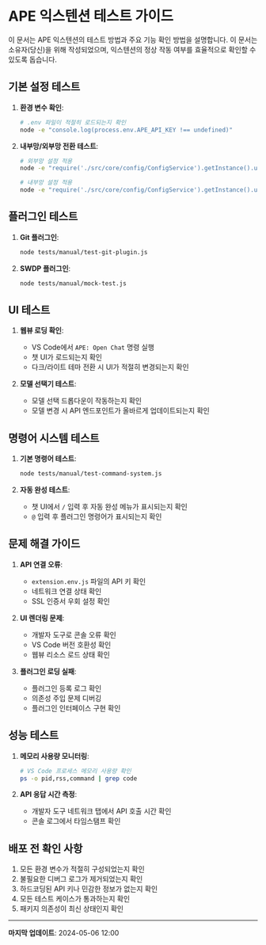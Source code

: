 # APE 익스텐션 테스트 가이드

이 문서는 APE 익스텐션의 테스트 방법과 주요 기능 확인 방법을 설명합니다. 이 문서는 소유자(당신)을 위해 작성되었으며, 익스텐션의 정상 작동 여부를 효율적으로 확인할 수 있도록 돕습니다.

## 기본 설정 테스트

1. **환경 변수 확인**:
   ```bash
   # .env 파일이 적절히 로드되는지 확인
   node -e "console.log(process.env.APE_API_KEY !== undefined)"
   ```

2. **내부망/외부망 전환 테스트**:
   ```bash
   # 외부망 설정 적용
   node -e "require('./src/core/config/ConfigService').getInstance().useExternalNetwork()"
   
   # 내부망 설정 적용
   node -e "require('./src/core/config/ConfigService').getInstance().useInternalNetwork()"
   ```

## 플러그인 테스트

1. **Git 플러그인**:
   ```bash
   node tests/manual/test-git-plugin.js
   ```

2. **SWDP 플러그인**:
   ```bash
   node tests/manual/mock-test.js
   ```

## UI 테스트

1. **웹뷰 로딩 확인**:
   - VS Code에서 `APE: Open Chat` 명령 실행
   - 챗 UI가 로드되는지 확인
   - 다크/라이트 테마 전환 시 UI가 적절히 변경되는지 확인

2. **모델 선택기 테스트**:
   - 모델 선택 드롭다운이 작동하는지 확인
   - 모델 변경 시 API 엔드포인트가 올바르게 업데이트되는지 확인

## 명령어 시스템 테스트

1. **기본 명령어 테스트**:
   ```bash
   node tests/manual/test-command-system.js
   ```

2. **자동 완성 테스트**:
   - 챗 UI에서 `/` 입력 후 자동 완성 메뉴가 표시되는지 확인
   - `@` 입력 후 플러그인 명령어가 표시되는지 확인

## 문제 해결 가이드

1. **API 연결 오류**:
   - `extension.env.js` 파일의 API 키 확인
   - 네트워크 연결 상태 확인
   - SSL 인증서 우회 설정 확인

2. **UI 렌더링 문제**:
   - 개발자 도구로 콘솔 오류 확인
   - VS Code 버전 호환성 확인
   - 웹뷰 리소스 로드 상태 확인

3. **플러그인 로딩 실패**:
   - 플러그인 등록 로그 확인
   - 의존성 주입 문제 디버깅
   - 플러그인 인터페이스 구현 확인

## 성능 테스트

1. **메모리 사용량 모니터링**:
   ```bash
   # VS Code 프로세스 메모리 사용량 확인
   ps -o pid,rss,command | grep code
   ```

2. **API 응답 시간 측정**:
   - 개발자 도구 네트워크 탭에서 API 호출 시간 확인
   - 콘솔 로그에서 타임스탬프 확인

## 배포 전 확인 사항

1. 모든 환경 변수가 적절히 구성되었는지 확인
2. 불필요한 디버그 로그가 제거되었는지 확인
3. 하드코딩된 API 키나 민감한 정보가 없는지 확인
4. 모든 테스트 케이스가 통과하는지 확인
5. 패키지 의존성이 최신 상태인지 확인

---

**마지막 업데이트**: 2024-05-06 12:00
